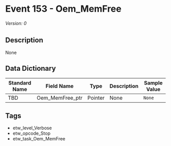 # Event 153 - Oem_MemFree
###### Version: 0

## Description
None

## Data Dictionary
|Standard Name|Field Name|Type|Description|Sample Value|
|---|---|---|---|---|
|TBD|Oem_MemFree_ptr|Pointer|None|`None`|

## Tags
* etw_level_Verbose
* etw_opcode_Stop
* etw_task_Oem_MemFree